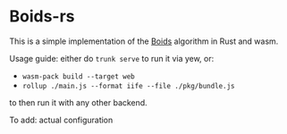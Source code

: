 # Boids-rs

This is a simple implementation of the [Boids](https://en.wikipedia.org/wiki/Boids) algorithm in Rust and wasm.

Usage guide: either do `trunk serve` to run it via yew, or:

- `wasm-pack build --target web`
- `rollup ./main.js --format iife --file ./pkg/bundle.js`

to then run it with any other backend.


To add: actual configuration